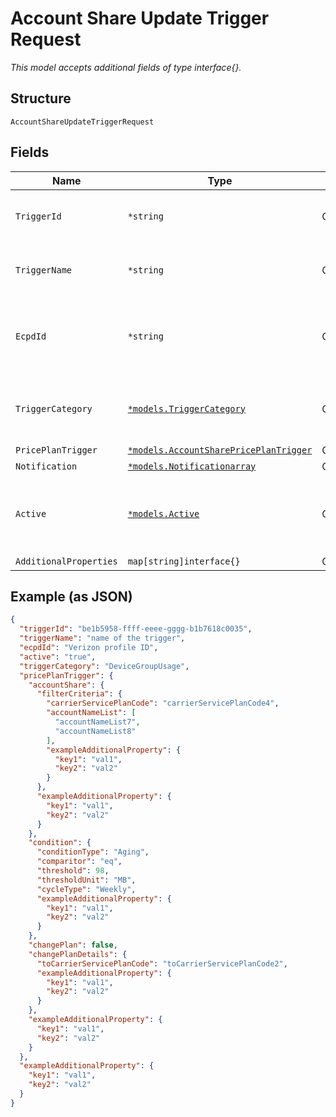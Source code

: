 
# Account Share Update Trigger Request

*This model accepts additional fields of type interface{}.*

## Structure

`AccountShareUpdateTriggerRequest`

## Fields

| Name | Type | Tags | Description |
|  --- | --- | --- | --- |
| `TriggerId` | `*string` | Optional | The system assigned UUID of the trigger |
| `TriggerName` | `*string` | Optional | The user defined name of the trigger |
| `EcpdId` | `*string` | Optional | The Enterprise Customer Profile Database ID |
| `TriggerCategory` | [`*models.TriggerCategory`](../../doc/models/trigger-category.md) | Optional | The type of trigger being created or modified |
| `PricePlanTrigger` | [`*models.AccountSharePricePlanTrigger`](../../doc/models/account-share-price-plan-trigger.md) | Optional | - |
| `Notification` | [`*models.Notificationarray`](../../doc/models/notificationarray.md) | Optional | - |
| `Active` | [`*models.Active`](../../doc/models/active.md) | Optional | A flag to indicate of the trigger is active, true, or not, false |
| `AdditionalProperties` | `map[string]interface{}` | Optional | - |

## Example (as JSON)

```json
{
  "triggerId": "be1b5958-ffff-eeee-gggg-b1b7618c0035",
  "triggerName": "name of the trigger",
  "ecpdId": "Verizon profile ID",
  "active": "true",
  "triggerCategory": "DeviceGroupUsage",
  "pricePlanTrigger": {
    "accountShare": {
      "filterCriteria": {
        "carrierServicePlanCode": "carrierServicePlanCode4",
        "accountNameList": [
          "accountNameList7",
          "accountNameList8"
        ],
        "exampleAdditionalProperty": {
          "key1": "val1",
          "key2": "val2"
        }
      },
      "exampleAdditionalProperty": {
        "key1": "val1",
        "key2": "val2"
      }
    },
    "condition": {
      "conditionType": "Aging",
      "comparitor": "eq",
      "threshold": 98,
      "thresholdUnit": "MB",
      "cycleType": "Weekly",
      "exampleAdditionalProperty": {
        "key1": "val1",
        "key2": "val2"
      }
    },
    "changePlan": false,
    "changePlanDetails": {
      "toCarrierServicePlanCode": "toCarrierServicePlanCode2",
      "exampleAdditionalProperty": {
        "key1": "val1",
        "key2": "val2"
      }
    },
    "exampleAdditionalProperty": {
      "key1": "val1",
      "key2": "val2"
    }
  },
  "exampleAdditionalProperty": {
    "key1": "val1",
    "key2": "val2"
  }
}
```

